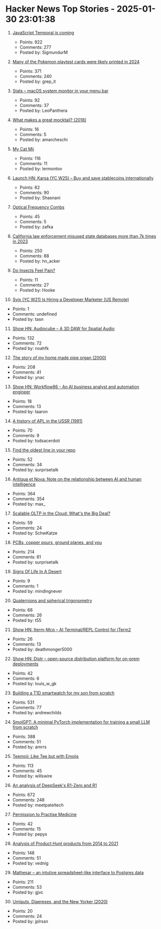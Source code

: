 # Hacker News Top Stories - 2025-01-30 23:01:38

1. [JavaScript Temporal is coming](https://developer.mozilla.org/en-US/blog/javascript-temporal-is-coming/)
   - Points: 922
   - Comments: 277
   - Posted by: SigmundurM

2. [Many of the Pokemon playtest cards were likely printed in 2024](https://www.elitefourum.com/t/many-of-the-pokemon-playtest-cards-were-likely-printed-in-2024/52421)
   - Points: 371
   - Comments: 240
   - Posted by: grep_it

3. [Stats – macOS system monitor in your menu bar](https://github.com/exelban/stats)
   - Points: 92
   - Comments: 37
   - Posted by: LeoPanthera

4. [What makes a great mocktail? (2018)](https://www.seriouseats.com/cocktail-science-mocktail-how-to-replicate-the-taste-of-alcohol-in-a-nonalcoholic-drink)
   - Points: 16
   - Comments: 5
   - Posted by: amarcheschi

5. [My Cat Mii](https://www.theparisreview.org/blog/2025/01/20/my-cat-mii/)
   - Points: 116
   - Comments: 11
   - Posted by: lermontov

6. [Launch HN: Karsa (YC W25) – Buy and save stablecoins internationally](undefined)
   - Points: 62
   - Comments: 90
   - Posted by: Shasnani

7. [Optical Frequency Combs](https://www.nist.gov/topics/physics/optical-frequency-combs)
   - Points: 45
   - Comments: 5
   - Posted by: zafka

8. [California law enforcement misused state databases more than 7k times in 2023](https://www.eff.org/deeplinks/2025/01/california-police-misused-state-databases-more-7000-times-2023)
   - Points: 250
   - Comments: 88
   - Posted by: hn_acker

9. [Do Insects Feel Pain?](https://www.newyorker.com/culture/annals-of-inquiry/do-insects-feel-pain)
   - Points: 11
   - Comments: 27
   - Posted by: Hooke

10. [Svix (YC W21) Is Hiring a Developer Marketer (US Remote)](https://www.svix.com/careers/)
   - Points: 1
   - Comments: undefined
   - Posted by: tasn

11. [Show HN: Audiocube – A 3D DAW for Spatial Audio](https://www.audiocube.app)
   - Points: 132
   - Comments: 72
   - Posted by: noahfk

12. [The story of my home made pipe organ (2000)](https://www.sentex.ca/~mwandel/organ/organ.html)
   - Points: 208
   - Comments: 41
   - Posted by: ynac

13. [Show HN: Workflow86 - An AI business analyst and automation engineer](https://www.workflow86.com/)
   - Points: 18
   - Comments: 13
   - Posted by: taaron

14. [A history of APL in the USSR (1991)](https://dl.acm.org/doi/10.1145/130647.130656)
   - Points: 70
   - Comments: 9
   - Posted by: todsacerdoti

15. [Find the oldest line in your repo](https://milofultz.com/2025-01-26-find-the-oldest-line-in-your-repo.html)
   - Points: 52
   - Comments: 34
   - Posted by: surprisetalk

16. [Antiqua et Nova: Note on the relationship between AI and human intelligence](https://www.vatican.va/roman_curia/congregations/cfaith/documents/rc_ddf_doc_20250128_antiqua-et-nova_en.html)
   - Points: 364
   - Comments: 354
   - Posted by: max_

17. [Scalable OLTP in the Cloud: What's the Big Deal?](http://muratbuffalo.blogspot.com/2024/01/scalable-oltp-in-cloud-whats-big-deal.html)
   - Points: 59
   - Comments: 24
   - Posted by: SchwKatze

18. [PCBs, copper pours, ground planes, and you](https://lcamtuf.substack.com/p/pcbs-ground-planes-and-you)
   - Points: 214
   - Comments: 61
   - Posted by: surprisetalk

19. [Signs Of Life In A Desert](https://www.noemamag.com/signs-of-life-in-a-desert-of-death/)
   - Points: 9
   - Comments: 1
   - Posted by: mindingnever

20. [Quaternions and spherical trigonometry](https://terrytao.wordpress.com/2024/12/19/quaternions-and-spherical-trigonometry/)
   - Points: 68
   - Comments: 26
   - Posted by: t55

21. [Show HN: Iterm-Mcp – AI Terminal/REPL Control for iTerm2](https://github.com/ferrislucas/iterm-mcp)
   - Points: 26
   - Comments: 13
   - Posted by: deathmonger5000

22. [Show HN: Distr – open-source distribution platform for on-prem deployments](https://github.com/glasskube/distr)
   - Points: 42
   - Comments: 6
   - Posted by: louis_w_gk

23. [Building a T1D smartwatch for my son from scratch](https://andrewchilds.com/posts/building-a-t1d-smartwatch-from-scratch)
   - Points: 531
   - Comments: 77
   - Posted by: andrewchilds

24. [SmolGPT: A minimal PyTorch implementation for training a small LLM from scratch](https://github.com/Om-Alve/smolGPT)
   - Points: 388
   - Comments: 51
   - Posted by: amrrs

25. [Teemoji: Like Tee but with Emojis](https://github.com/willswire/teemoji)
   - Points: 113
   - Comments: 45
   - Posted by: willswire

26. [An analysis of DeepSeek's R1-Zero and R1](https://arcprize.org/blog/r1-zero-r1-results-analysis)
   - Points: 672
   - Comments: 248
   - Posted by: meetpateltech

27. [Permission to Practise Medicine](https://blogs.bl.uk/digitisedmanuscripts/2025/01/permission-to-practise-medicine.html)
   - Points: 42
   - Comments: 15
   - Posted by: pepys

28. [Analysis of Product Hunt products from 2014 to 2021](https://components.one/posts/gamer-and-nihilist-product-hunt)
   - Points: 148
   - Comments: 51
   - Posted by: vednig

29. [Mathesar – an intutive spreadsheet-like interface to Postgres data](https://github.com/mathesar-foundation/mathesar)
   - Points: 211
   - Comments: 53
   - Posted by: gjvc

30. [Umlauts, Diaereses, and the New Yorker (2020)](https://www.arrantpedantry.com/2020/03/24/umlauts-diaereses-and-the-new-yorker/)
   - Points: 20
   - Comments: 24
   - Posted by: jplrssn

